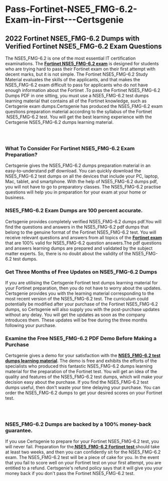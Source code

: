 # Pass-Fortinet-NSE5_FMG-6.2-Exam-in-First---Certsgenie<h2><strong>2022 Fortinet NSE5_FMG-6.2 Dumps with Verified Fortinet NSE5_FMG-6.2 Exam Questions</strong></h2> <p>The NSE5_FMG-6.2 is one of the most essential IT certification examinations. The <a href="https://www.certsgenie.com/fortinet/nse5_fmg-6.2-pdf-dumps"><strong>Fortinet NSE5_FMG-6.2 exam</strong></a> is designed for students who are trying hard to pass their Fortinet exam on their first attempt with decent marks, but it is not simple. The Fortinet NSE5_FMG-6.2 Study Material evaluates the skills of the applicants, and that makes the NSE5_FMG-6.2 exam difficult to pass for applicants who do not have enough information about the Fortinet .To pass the Fortinet NSE5_FMG-6.2 Dumps PDF in one sitting, you must use a NSE5_FMG-6.2 test dumps learning material that contains all of the Fortinet knowledge, such as Certsgenie exam dumps.Certsgenie has produced the NSE5_FMG-6.2 exam questions preparation material according to the syllabus of the Fortinet &nbsp;NSE5_FMG-6.2 test. You will get the best learning experience with the Certsgenie NSE5_FMG-6.2 dumps learning material.</p> <p><a href="https://www.certsgenie.com/fortinet/nse5_fmg-6.2-pdf-dumps" style="display: block; padding: 1em 0; text-align: center; "><img alt="" src="https://blogger.googleusercontent.com/img/b/R29vZ2xl/AVvXsEgO1ePIT5bAw4JCg82qykRc71Xossn_88UmNiMiJgRPCnvDzaKhQmgO2X9bV6TpN9qSYVJJ2MjEumMb0t1ZgyR_gByLqDXQR_FduPn2erzRQTkt1pUFmkY3wfbx5jzrIcOP4S3cxMKHSr0iEiOidKyDYd_7NjYtfgpZ7b1lrGk-ShjLlyfynp8oFM4zYw/s1600/Banner%201.jpg" /></a></p> <h3><strong>What To Consider For Fortinet NSE5_FMG-6.2 Exam Preparation?</strong></h3> <p>Certsgenie gives the NSE5_FMG-6.2 dumps preparation material in an easy-to-understand pdf download. You can quickly download the NSE5_FMG-6.2 test dumps on all the devices that include your PC, laptop, Mac, tablet, and smartphone. With the help of NSE5_FMG-6.2 dumps pdf, you will not have to go to preparatory classes. The NSE5_FMG-6.2 practise questions will help you in preparation for your exam at your home or business.</p> <h3><strong>NSE5_FMG-6.2 Exam Dumps are 100 percent accurate.</strong></h3> <p>Certsgenie provides completely verified NSE5_FMG-6.2 dumps pdf.You will find the questions and answers in the NSE5_FMG-6.2 pdf dumps that belong to the genuine format of the Fortinet NSE5_FMG-6.2 test. You will receive relevant questions and answers from all topics of the <a href="https://www.certsgenie.com/fortinet/nse5_fmg-6.2-pdf-dumps"><strong>Fortinet exam</strong></a> that are 100% valid for NSE5_FMG-6.2 question answers.The pdf questions and answers learning dumps are prepared and validated by the subject matter experts. So, there is no doubt about the validity of the NSE5_FMG-6.2 test dumps.</p> <h3><strong>Get Three Months of Free Updates on NSE5_FMG-6.2 Dumps</strong></h3> <p>If you are utilising the Certsgenie Fortinet test dumps learning material for your Fortinet preparation, then you do not have to worry about the updates. Certsgenie provides you with the learning material corresponding to the most recent version of the NSE5_FMG-6.2 test. The curriculum could potentially be modified after your purchase of the Fortinet NSE5_FMG-6.2 dumps, so Certsgenie will also supply you with the post-purchase updates without any delay. You will get the updates as soon as the company introduces them. These updates will be free during the three months following your purchase.</p> <h3><strong>Examine the Free NSE5_FMG-6.2 PDF Demo Before Making a Purchase</strong></h3> <p>Certsgenie gives a demo for your satisfaction with the <a href="https://www.certsgenie.com/fortinet/nse5_fmg-6.2-pdf-dumps"><strong>NSE5_FMG-6.2 test dumps learning material</strong></a>. The demo is free and exhibits the efforts of the specialists who produced this fantastic NSE5_FMG-6.2 dumps learning material for the preparation of the Fortinet test. You will get an idea of the quality and features of the NSE5_FMG-6.2 test dumps, which will make your decision easy about the purchase. If you find the NSE5_FMG-6.2 test dumps useful, then don&#39;t waste your time delaying your purchase. You can order the NSE5_FMG-6.2 dumps to get your desired scores on your Fortinet test.</p> <p><a href="hhttps://www.certsgenie.com/fortinet/nse5_fmg-6.2-pdf-dumps" style="display: block; padding: 1em 0; text-align: center; "><img alt="" src="https://blogger.googleusercontent.com/img/b/R29vZ2xl/AVvXsEj3zfp26fobfEw_E3FMeUMaFamcWc-bKsu_525WK8ISqDEyAJkPKOLyeqHJzBXVvKwHP0bTNTERYvWWgOzvpG-DuQ_cPnNOJO1bUfVOHhAXJThy7cLobHgRdochHEeovcJnxpqjNiv-FNLMY1glEh7x833Q6cym5o0AmGhO9ufjgwPhihHJ9ovBp-j40g/s1600/banner%202.jpg" /></a></p> <h3><strong>NSE5_FMG-6.2 Dumps are backed by a 100% money-back guarantee.</strong></h3> <p>If you use Certsgenie to prepare for your Fortinet NSE5_FMG-6.2 test, you will never fail. Preparation for the<a href="https://www.certsgenie.com/fortinet/nse5_fmg-6.2-pdf-dumps"><strong> NSE5_FMG-6.2 Fortinet test </strong></a>should take at least two weeks, and then you can confidently sit for the NSE5_FMG-6.2 exam. The NSE5_FMG-6.2 test will be a piece of cake for you. In the event that you fail to score well on your Fortinet test on your first attempt, you are entitled to a refund. Certsgenie&#39;s refund policy says that it will give you your money back if you don&#39;t pass the Fortinet NSE5_FMG-6.2 test.</p>
